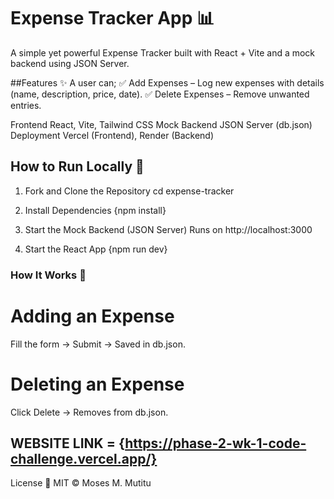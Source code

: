 # Expense Tracker App 📊
A simple yet powerful Expense Tracker built with React + Vite and a mock backend using JSON Server. 

##Features ✨
A user can;
    ✅ Add Expenses – Log new expenses with details (name, description, price, date).
    ✅ Delete Expenses – Remove unwanted entries.

Frontend	React, Vite, Tailwind CSS
Mock Backend	JSON Server (db.json)
Deployment	Vercel (Frontend), Render (Backend)

## How to Run Locally 🚀

1. Fork and Clone the Repository
cd expense-tracker

2. Install Dependencies
{npm install}

4. Start the Mock Backend (JSON Server)
Runs on http://localhost:3000

4. Start the React App
{npm run dev}

### How It Works 🔧
# Adding an Expense

Fill the form → Submit → Saved in db.json.

# Deleting an Expense

Click Delete → Removes from db.json.

## WEBSITE LINK = {https://phase-2-wk-1-code-challenge.vercel.app/}

License 📜
MIT © Moses M. Mutitu
